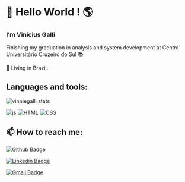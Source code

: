 

# :wave: Hello World ! :earth_americas:
### I’m Vinicius Galli

Finishing my graduation in analysis and system development at Centro Universitário Cruzeiro do Sul :books:

:house_with_garden: Living in Brazil.

## Languages and tools:

![vinniegalli stats](https://github-readme-stats.vercel.app/api/top-langs/?username=vinniegalli)


![js](https://img.shields.io/badge/JavaScript-F7DF1E?style=for-the-badge&logo=javascript&logoColor=black)
![HTML](https://img.shields.io/badge/HTML5-E34F26?style=for-the-badge&logo=html5&logoColor=white)
![CSS](https://img.shields.io/badge/CSS3-1572B6?style=for-the-badge&logo=css3&logoColor=white)

## :mailbox: How to reach me:
[![Github Badge](https://img.shields.io/badge/-Github-000?style=flat-square&logo=Github&logoColor=white&link=https://github.com/vinniegalli)](https://github.com/vinniegalli)

[![Linkedin Badge](https://img.shields.io/badge/-LinkedIn-blue?style=flat-square&logo=Linkedin&logoColor=white&link=https://www.linkedin.com/in/vinicius-galli-99386ba3)](https://www.linkedin.com/in/vinicius-galli-99386ba3)

[![Gmail Badge](https://img.shields.io/badge/Gmail-D14836?style=for-the-badge&logo=gmail&logoColor=white&link=mailto:vinniegalli@gmail.com?subject=Contato)](mailto:vinniegalli@gmail.com?subject=Contato)
